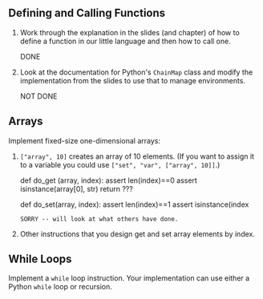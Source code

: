 ## Defining and Calling Functions

1.  Work through the explanation in the slides (and chapter)
    of how to define a function in our little language
    and then how to call one.
    
    DONE
    
2.  Look at the documentation for Python's `ChainMap` class
    and modify the implementation from the slides to use that
    to manage environments.
    
    NOT DONE

## Arrays

Implement fixed-size one-dimensional arrays:

1.  `["array", 10]` creates an array of 10 elements.
    (If you want to assign it to a variable you could use `["set", "var", ["array", 10]]`.)
    
    def do_get (array, index):
        assert len(index)==0
        assert isinstance(array[0], str)
        return ???
        
    def do_set(array, index):
        assert len(index)==1
        assert isinstance(index
        
        SORRY -- will look at what others have done.
        
        
2.  Other instructions that you design get and set array elements by index.

## While Loops

Implement a `while` loop instruction.
Your implementation can use either a Python `while` loop or recursion.
